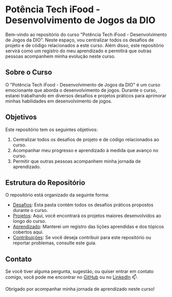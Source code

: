 # Potência Tech iFood - Desenvolvimento de Jogos da DIO

Bem-vindo ao repositório do curso "Potência Tech iFood - Desenvolvimento de Jogos da DIO". Neste espaço, vou centralizar todos os desafios de projeto e de código relacionados a este curso. Além disso, este repositório servirá como um registro do meu aprendizado e permitirá que outras pessoas acompanhem minha evolução neste curso.

## Sobre o Curso

O "Potência Tech iFood - Desenvolvimento de Jogos da DIO" é um curso emocionante que aborda o desenvolvimento de jogos. Durante o curso, estarei trabalhando em diversos desafios e projetos práticos para aprimorar minhas habilidades em desenvolvimento de jogos.

## Objetivos

Este repositório tem os seguintes objetivos:

1. Centralizar todos os desafios de projeto e de código relacionados ao curso.
2. Acompanhar meu progresso e aprendizado à medida que avanço no curso.
3. Permitir que outras pessoas acompanhem minha jornada de aprendizado.

## Estrutura do Repositório

O repositório está organizado da seguinte forma:

- [Desafios](desafios/): Esta pasta contém todos os desafios práticos propostos durante o curso.
- [Projetos](projetos/): Aqui, você encontrará os projetos maiores desenvolvidos ao longo do curso.
- [Aprendizado](aprendizado.md): Manterei um registro das lições aprendidas e dos tópicos cobertos aqui.
- [Contribuições](CONTRIBUTING.md): Se você deseja contribuir para este repositório ou reportar problemas, consulte este guia.

## Contato

Se você tiver alguma pergunta, sugestão, ou quiser entrar em contato comigo, você pode me encontrar no [GitHub](https://github.com/moiseesmedeiroos) ou no [LinkedIn](https://www.linkedin.com/in/moiseesmedeiroos/) 📫.

Obrigado por acompanhar minha jornada de aprendizado neste curso!
